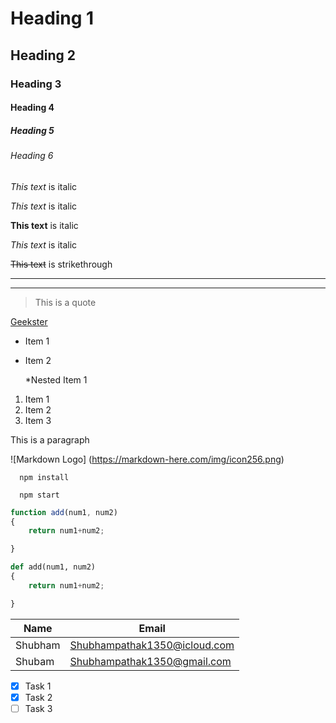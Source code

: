 <!-- Headings -->   
# Heading 1
## Heading 2
### Heading 3
#### Heading 4
##### Heading 5
###### Heading 6
<!-- Italics -->
*This text* is italic

_This text_ is italic

<!-- Strong -->
**This text** is italic

_This text_ is italic

<!-- Strikethrough -->
~~This text~~ is strikethrough 

<!-- Horizontal Rule -->

--- 
_______

<!-- Blockquote -->
> This is a quote

<!-- Links -->
[Geekster]( www.geekster.com)
<!-- UL -->
* Item 1
* Item 2
  
  *Nested Item 1

<!-- OL -->
1. Item 1
1. Item 2
1. Item 3

<!-- Inline Code Block -->
<p> This is a paragraph</p>

<!-- Images -->

![Markdown Logo]
(https://markdown-here.com/img/icon256.png)

<!-- Github Markdown -->
<!-- Code Blocks -->
``` 
  npm install 

  npm start
```

```javascript
function add(num1, num2)
{
    return num1+num2;

}
```
```python
def add(num1, num2)
{
    return num1+num2;

}
```
<!-- Tables -->
| Name       | Email                       |
|-----------| -----------|
| Shubham    |Shubhampathak1350@icloud.com |
| Shubam     | Shubhampathak1350@gmail.com |


<!-- Task Lists -->
* [x] Task 1
* [x] Task 2
* [   ] Task 3